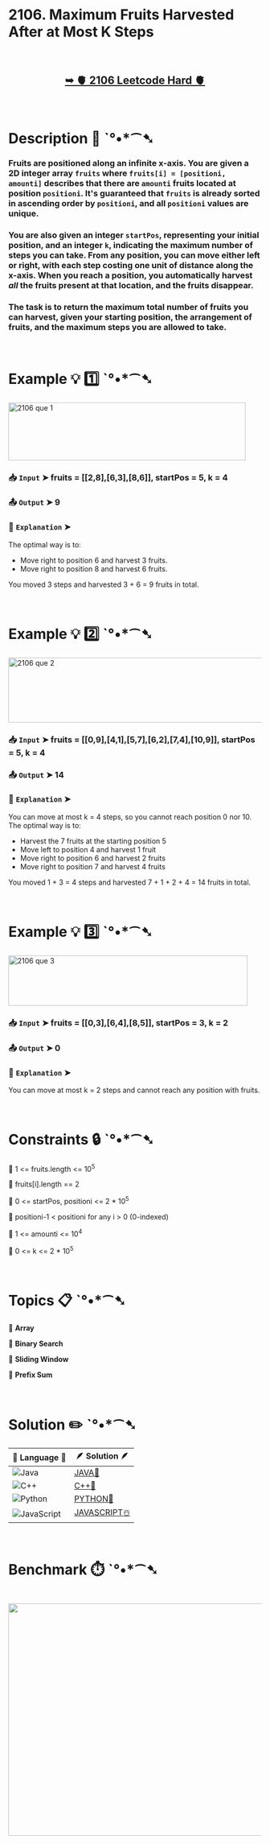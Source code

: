 # 2106. Maximum Fruits Harvested After at Most K Steps

</br>

<h2 align="center"> 

<a href="https://leetcode.com/problems/maximum-fruits-harvested-after-at-most-k-steps/description/?envType=daily-question&envId=2025-08-03"><strong>➥ 🫀 2106 Leetcode Hard 🫀 </strong></a>
</h2>

</br>

# Description 📜 ˋ°•*⁀➷

### Fruits are positioned along an infinite x-axis. You are given a 2D integer array `fruits` where `fruits[i] = [positioni, amounti]` describes that there are `amounti` fruits located at position `positioni`. It's guaranteed that `fruits` is already sorted in ascending order by `positioni`, and all `positioni` values are unique.

### You are also given an integer `startPos`, representing your initial position, and an integer `k`, indicating the maximum number of steps you can take. From any position, you can move either left or right, with each step costing one unit of distance along the x-axis. When you reach a position, you automatically harvest *all* the fruits present at that location, and the fruits disappear.

### The task is to return the maximum total number of fruits you can harvest, given your starting position, the arrangement of fruits, and the maximum steps you are allowed to take.

</br>

# Example 💡 1️⃣ ˋ°•*⁀➷

<img width="472" height="115" alt="2106 que 1" src="https://github.com/user-attachments/assets/4edbd7bc-04fc-4abc-a8ca-867fc710df82" />

  ### 📥 `Input`  ➤ fruits = [[2,8],[6,3],[8,6]], startPos = 5, k = 4

  ### 📤 `Output`  ➤ 9

  ### 🔦 `Explanation`  ➤
The optimal way is to:

- Move right to position 6 and harvest 3 fruits.
- Move right to position 8 and harvest 6 fruits.

You moved 3 steps and harvested 3 + 6 = 9 fruits in total.

</br>

# Example 💡 2️⃣ ˋ°•*⁀➷

<img width="512" height="129" alt="2106 que 2" src="https://github.com/user-attachments/assets/be4b2ba9-6024-4d50-b643-c6933207ec84" />

  ### 📥 `Input` ➤ fruits = [[0,9],[4,1],[5,7],[6,2],[7,4],[10,9]], startPos = 5, k = 4

  ### 📤 `Output`  ➤ 14

  ### 🔦 `Explanation`  ➤
You can move at most k = 4 steps, so you cannot reach position 0 nor 10.
The optimal way is to:

- Harvest the 7 fruits at the starting position 5
- Move left to position 4 and harvest 1 fruit
- Move right to position 6 and harvest 2 fruits
- Move right to position 7 and harvest 4 fruits

You moved 1 + 3 = 4 steps and harvested 7 + 1 + 2 + 4 = 14 fruits in total.

</br>

# Example 💡 3️⃣ ˋ°•*⁀➷

<img width="476" height="100" alt="2106 que 3" src="https://github.com/user-attachments/assets/fa33a6a7-89f9-4bd9-bd4e-713defd7a5d7" />

  ### 📥 `Input` ➤ fruits = [[0,3],[6,4],[8,5]], startPos = 3, k = 2

  ### 📤 `Output`  ➤ 0

  ### 🔦 `Explanation` ➤
You can move at most k = 2 steps and cannot reach any position with fruits.

</br>

# Constraints 🔒 ˋ°•*⁀➷

🔹 1 <= fruits.length <= 10<sup>5</sup> </br>

🔹 fruits[i].length == 2 </br>

🔹 0 <= startPos, positioni <= 2 * 10<sup>5</sup> </br>

🔹 positioni-1 < positioni for any i > 0 (0-indexed) </br>

🔹 1 <= amounti <= 10<sup>4</sup> </br>

🔹 0 <= k <= 2 * 10<sup>5</sup> </br>

</br>

# Topics 📋 ˋ°•*⁀➷

🔸 **Array**  </br>

🔸 **Binary Search**  </br>

🔸 **Sliding Window**  </br>

🔸 **Prefix Sum**  </br>

</br>

# Solution ✏️ ˋ°•*⁀➷

| 📒 Language 📒  | 🪶 Solution 🪶 |
| ------------- | ------------- |
|  ![Java](https://img.shields.io/badge/java-%23ED8B00.svg?style=for-the-badge&logo=openjdk&logoColor=white)  | [JAVA🍁](https://github.com/Prakhar-002/LEETCODE/blob/main/%F0%9F%8D%84%20Daily%20Challenge%202025%20%F0%9F%8D%B3/%F0%9F%94%AC%20Examine%20Thoroughly%20%F0%9F%A7%AC/08%20Aug%20%F0%9F%8C%B8/03%20-%2008%20-%202025%20---%202106.%20Maximum%20Fruits%20Harvested%20After%20at%20Most%20K%20Steps%20%E2%98%83%EF%B8%8F%20%F0%9F%8D%81%20%F0%9F%8D%B0%20%F0%9F%8E%B2/%F0%9F%8D%81JAVA%20-%202106.%20Maximum%20Fruits%20Harvested%20After%20at%20Most%20K%20Steps.java) |
|  ![C++](https://img.shields.io/badge/c++-%2300599C.svg?style=for-the-badge&logo=c%2B%2B&logoColor=white)  | [C++🎲](https://github.com/Prakhar-002/LEETCODE/blob/main/%F0%9F%8D%84%20Daily%20Challenge%202025%20%F0%9F%8D%B3/%F0%9F%94%AC%20Examine%20Thoroughly%20%F0%9F%A7%AC/08%20Aug%20%F0%9F%8C%B8/03%20-%2008%20-%202025%20---%202106.%20Maximum%20Fruits%20Harvested%20After%20at%20Most%20K%20Steps%20%E2%98%83%EF%B8%8F%20%F0%9F%8D%81%20%F0%9F%8D%B0%20%F0%9F%8E%B2/%F0%9F%8E%B2CPP%20-%202106.%20Maximum%20Fruits%20Harvested%20After%20at%20Most%20K%20Steps.cpp)  |
|  ![Python](https://img.shields.io/badge/python-3670A0?style=for-the-badge&logo=python&logoColor=ffdd54)    | [PYTHON🍰](https://github.com/Prakhar-002/LEETCODE/blob/main/%F0%9F%8D%84%20Daily%20Challenge%202025%20%F0%9F%8D%B3/%F0%9F%94%AC%20Examine%20Thoroughly%20%F0%9F%A7%AC/08%20Aug%20%F0%9F%8C%B8/03%20-%2008%20-%202025%20---%202106.%20Maximum%20Fruits%20Harvested%20After%20at%20Most%20K%20Steps%20%E2%98%83%EF%B8%8F%20%F0%9F%8D%81%20%F0%9F%8D%B0%20%F0%9F%8E%B2/%F0%9F%8D%B0PYTHON%20-%202106.%20Maximum%20Fruits%20Harvested%20After%20at%20Most%20K%20Steps.py) |
| ![JavaScript](https://img.shields.io/badge/javascript-%23323330.svg?style=for-the-badge&logo=javascript&logoColor=%23F7DF1E)   | [JAVASCRIPT☃️](https://github.com/Prakhar-002/LEETCODE/blob/main/%F0%9F%8D%84%20Daily%20Challenge%202025%20%F0%9F%8D%B3/%F0%9F%94%AC%20Examine%20Thoroughly%20%F0%9F%A7%AC/08%20Aug%20%F0%9F%8C%B8/03%20-%2008%20-%202025%20---%202106.%20Maximum%20Fruits%20Harvested%20After%20at%20Most%20K%20Steps%20%E2%98%83%EF%B8%8F%20%F0%9F%8D%81%20%F0%9F%8D%B0%20%F0%9F%8E%B2/%E2%98%83%EF%B8%8FJAVASCRIPT%20-%202106.%20Maximum%20Fruits%20Harvested%20After%20at%20Most%20K%20S.js) |

</br>

# Benchmark ⏱️ ˋ°•*⁀➷

<h1  align="center" >

<img src ="https://github.com/user-attachments/assets/f3e58781-985f-4d0a-8b65-27522b54399f" width = "700px" height="462px" />

</h1>
